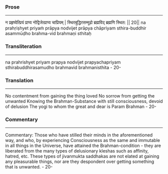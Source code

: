 ### Prose 
 --- 
न प्रहृष्येत्प्रियं प्राप्य नोद्विजेत्प्राप्य चाप्रियम् |
स्थिरबुद्धिरसम्मूढो ब्रह्मविद् ब्रह्मणि स्थित: || 20||
na prahṛiṣhyet priyaṁ prāpya nodvijet prāpya chāpriyam
sthira-buddhir asammūḍho brahma-vid brahmaṇi sthitaḥ

### Transliteration 
 --- 
na prahrishyet priyam prapya nodvijet prapyachapriyam sthirabuddhirasamudho brahmavid brahmanisthita - 20-

### Translation 
 --- 
No contentment from gaining the thing loved No sorrow from getting the unwanted Knowing the Brahman-Substance with still consciousness, devoid of delusion The yogi to whom the great and dear is Param Brahman - 20-

### Commentary 
 --- 
Commentary: Those who have stilled their minds in the aforementioned way, and who, by experiencing Consciousness as the same and immutable in all things in the Universe, have attained the Brahman-condition - they are liberated from the many types of delusionary kleshas such as affinity, hatred, etc. These types of jivanmukta saddhakas are not elated at gaining any pleasurable things, nor are they despondent over getting something that is unwanted. - 20-